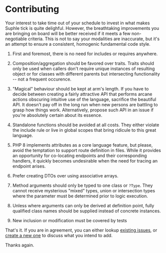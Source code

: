 # Contributing

Your interest to take time out of your schedule to invest in what makes Suphle tick is quite delighful. However, the breathtaking improvements you are bringing on board will be better received if it meets a few non-negotiable criteria. This is not to say your modalities are inaccurate, but it's an attempt to ensure a consistent, homogenic fundamental code style.

1. First and foremost, there is no need for includes or requires anywhere.

1. Composition/aggregation should be favored over traits. Traits should only be used when callers don't require unique instances of resulting object or for classes with different parents but intersecting functionality -- not a frequent occurence.

1. "Magical" behaviour should be kept at arm's length. If you have to decide between creating a fairly attractive API that performs arcane actions obscuring intuitive use of the language, sacrifice the beautiful API. It doesn't pay off in the long run when new persons are battling to grasp how things work.
Alternatively, propose such API in an issue if you're absolutely certain about its essence.

1. Standalone functions should be avoided at all costs. They either violate the include rule or live in global scopes that bring ridicule to this great language.

1. PHP 8 implements attributes as a core language feature, but please, avoid the temptation to support route definition in files. While it provides an opportunity for co-locating endpoints and their corresponding handlers, it quickly becomes undesirable when the need for tracing an endpoint arises.

1. Prefer creating DTOs over using associative arrays.

1. Method arguments should only be typed to one class or `?Type`. They cannot receive mysterious "mixed" types, union or intersection types where the parameter must be determined prior to logic execution.

1. Unless where arguments can only be derived at definition point, fully qualified class names should be supplied instead of concrete instances.

1. New inclusion or modification must be covered by tests

That's it. If you are in agreement, you can either lookup [existing issues](https://github.com/nmeri17/suphle/issues?q=is%3Aissue+is%3Aopen+label%3A%22help+wanted%22), or [create a new one](https://github.com/nmeri17/suphle/issues/new?assignees=&labels=&template=feature_request.md&title=) to discuss what you intend to add.

Thanks again.
